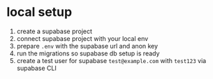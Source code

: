 # local setup
1. create a supabase project
2. connect supabase project with your local env
3. prepare `.env` with the supabase url and anon key
4. run the migrations so supabase db setup is ready
5. create a test user for supabase `test@example.com` with `test123` via supabase CLI